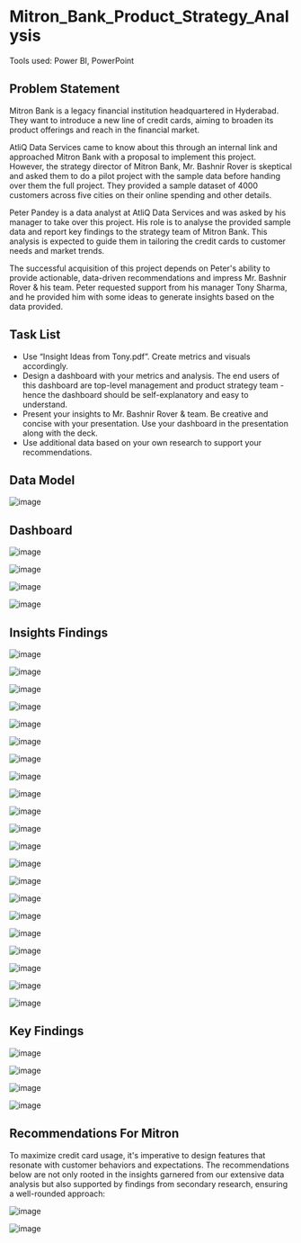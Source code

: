 # Mitron_Bank_Product_Strategy_Analysis
Tools used: Power BI, PowerPoint

## Problem Statement
Mitron Bank is a legacy financial institution headquartered in Hyderabad. They want to introduce a new line of credit cards, aiming to broaden its product offerings and reach in the financial market. 

AtliQ Data Services came to know about this through an internal link and approached Mitron Bank with a proposal to implement this project. However, the strategy director of Mitron Bank, Mr. Bashnir Rover is skeptical and asked them to do a pilot project with the sample data before handing over them the full project. They provided a sample dataset of 4000 customers across five cities on their online spending and other details. 

Peter Pandey is a data analyst at AtliQ Data Services and was asked by his manager to take over this project. His role is to analyse the provided sample data and report key findings to the strategy team of Mitron Bank. This analysis is expected to guide them in tailoring the credit cards to customer needs and market trends. 

The successful acquisition of this project depends on Peter's ability to provide actionable, data-driven recommendations and impress Mr. Bashnir Rover & his team. Peter requested support from his manager Tony Sharma, and he provided him with some ideas to generate insights based on the data provided. 

## Task List
- Use “Insight Ideas from Tony.pdf”. Create metrics and visuals accordingly.
- Design a dashboard with your metrics and analysis. The end users of this dashboard are top-level management and product strategy team - hence the dashboard should be self-explanatory and easy to understand.
- Present your insights to Mr. Bashnir Rover & team. Be creative and concise with your presentation.
Use your dashboard in the presentation along with the deck.
- Use additional data based on your own research to support your recommendations.

## Data Model
![image](https://github.com/WalterEdwardd/Mitron_Bank_Product_Strategy_Analysis/assets/128374617/81281281-2ed3-4160-a4fd-1cad6d399539)

## Dashboard
![image](https://github.com/WalterEdwardd/Mitron_Bank_Product_Strategy_Analysis/assets/128374617/9d6600ef-a472-42fc-9646-ae2f09fbed10)

![image](https://github.com/WalterEdwardd/Mitron_Bank_Product_Strategy_Analysis/assets/128374617/864e03df-613f-4b67-9f02-3e5a53e6dce6)

![image](https://github.com/WalterEdwardd/Mitron_Bank_Product_Strategy_Analysis/assets/128374617/3e3e8b1c-6f11-4cbf-b0bd-4dca2ccb2bbe)

![image](https://github.com/WalterEdwardd/Mitron_Bank_Product_Strategy_Analysis/assets/128374617/d061732b-a801-4384-972d-00cf52fbdb3c)

## Insights Findings
![image](https://github.com/WalterEdwardd/Mitron_Bank_Product_Strategy_Analysis/assets/128374617/74ef813f-814a-4dfd-85dc-bbae6fb199fd)

![image](https://github.com/WalterEdwardd/Mitron_Bank_Product_Strategy_Analysis/assets/128374617/053ac681-a109-489b-8ecd-4cc248be145e)

![image](https://github.com/WalterEdwardd/Mitron_Bank_Product_Strategy_Analysis/assets/128374617/53869a4e-86d6-4a74-9e2b-fbd2d2bb4146)

![image](https://github.com/WalterEdwardd/Mitron_Bank_Product_Strategy_Analysis/assets/128374617/94640f7b-f39e-434b-8db9-13e6c5777c56)

![image](https://github.com/WalterEdwardd/Mitron_Bank_Product_Strategy_Analysis/assets/128374617/bb007890-b0b0-47ef-909d-8df40b3b0c78)

![image](https://github.com/WalterEdwardd/Mitron_Bank_Product_Strategy_Analysis/assets/128374617/1e58eb49-bf1b-44e6-822c-7b36bbfa7dfe)

![image](https://github.com/WalterEdwardd/Mitron_Bank_Product_Strategy_Analysis/assets/128374617/b8456f0f-9579-467e-89ab-cb215a51eccc)

![image](https://github.com/WalterEdwardd/Mitron_Bank_Product_Strategy_Analysis/assets/128374617/80379847-3901-41cd-81bb-e31e8720d359)

![image](https://github.com/WalterEdwardd/Mitron_Bank_Product_Strategy_Analysis/assets/128374617/e7191590-251a-4094-9ca3-8a75cef0f7c5)

![image](https://github.com/WalterEdwardd/Mitron_Bank_Product_Strategy_Analysis/assets/128374617/9549e40a-2064-4182-a7d7-7d01b18779f0)

![image](https://github.com/WalterEdwardd/Mitron_Bank_Product_Strategy_Analysis/assets/128374617/076d2083-bb2d-45d4-b48a-6c866cc4301e)

![image](https://github.com/WalterEdwardd/Mitron_Bank_Product_Strategy_Analysis/assets/128374617/428de56f-e4da-43c6-a4b7-d81738b9930c)

![image](https://github.com/WalterEdwardd/Mitron_Bank_Product_Strategy_Analysis/assets/128374617/f05ca75d-a8af-40f3-ac02-402e8a071d54)

![image](https://github.com/WalterEdwardd/Mitron_Bank_Product_Strategy_Analysis/assets/128374617/75bbda69-faab-4fb7-8db9-2bda096dcba0)

![image](https://github.com/WalterEdwardd/Mitron_Bank_Product_Strategy_Analysis/assets/128374617/58911633-f9f9-47f6-acd4-6a562e66c5fc)

![image](https://github.com/WalterEdwardd/Mitron_Bank_Product_Strategy_Analysis/assets/128374617/a1e59bb6-90de-4266-8a6c-3c72027a2db5)

![image](https://github.com/WalterEdwardd/Mitron_Bank_Product_Strategy_Analysis/assets/128374617/e65d5cc0-4a42-4f21-9d7f-367764a56dca)

![image](https://github.com/WalterEdwardd/Mitron_Bank_Product_Strategy_Analysis/assets/128374617/759c664f-3e25-4349-982e-9ff67193d06b)

![image](https://github.com/WalterEdwardd/Mitron_Bank_Product_Strategy_Analysis/assets/128374617/71c9536e-50b0-4b2f-8c26-ac36f3c15a14)

![image](https://github.com/WalterEdwardd/Mitron_Bank_Product_Strategy_Analysis/assets/128374617/f0b28ab3-b7c0-4a4f-95d9-c2a5e0d4fd80)

![image](https://github.com/WalterEdwardd/Mitron_Bank_Product_Strategy_Analysis/assets/128374617/0cdf439b-ade4-45ca-84eb-4a2d1f9d46dc)

## Key Findings
![image](https://github.com/WalterEdwardd/Mitron_Bank_Product_Strategy_Analysis/assets/128374617/8195a86c-644c-4e8a-a33a-53d487f313e9)

![image](https://github.com/WalterEdwardd/Mitron_Bank_Product_Strategy_Analysis/assets/128374617/60bbe431-560f-4e90-9734-a44f299bb443)

![image](https://github.com/WalterEdwardd/Mitron_Bank_Product_Strategy_Analysis/assets/128374617/0e2082e1-764d-4839-b0b8-109c21550cb3)

![image](https://github.com/WalterEdwardd/Mitron_Bank_Product_Strategy_Analysis/assets/128374617/6acc0d8b-c418-4788-a2c8-6f97a6456c01)

## Recommendations For Mitron
To maximize credit card usage, it's imperative to design features that resonate with customer behaviors and expectations. The recommendations below are not only rooted in the insights garnered from our extensive data analysis but also supported by findings from secondary research, ensuring a well-rounded approach:

![image](https://github.com/WalterEdwardd/Mitron_Bank_Product_Strategy_Analysis/assets/128374617/f8066b76-cd6d-4777-a10e-00b5ed7a1cfd)

![image](https://github.com/WalterEdwardd/Mitron_Bank_Product_Strategy_Analysis/assets/128374617/09112ba3-2d7a-4888-8c40-03f055591690)
